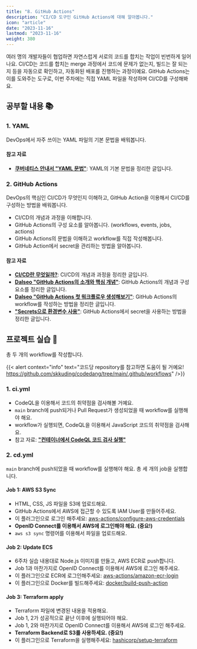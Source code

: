 ```yaml
---
title: "8. GitHub Actions"
description: "CI/CD 도구인 GitHub Actions에 대해 알아봅니다."
icon: "article"
date: "2023-11-16"
lastmod: "2023-11-16"
weight: 380
---
```


여러 명의 개발자들이 협업하면 자연스럽게 서로의 코드를 합치는 작업이 빈번하게 일어나요. CI/CD는 코드를 합치는 merge 과정에서 코드에 문제가 없는지, 빌드는 잘 되는지 등을 자동으로 확인하고, 자동화된 배포를 진행하는 과정이예요. GitHub Actions는 이를 도와주는 도구로, 이번 주차에는 직접 YAML 파일을 작성하며 CI/CD를 구성해봐요.

## 공부할 내용 📚

### 1. YAML

<!-- TODO: YAML 내용 3주차로 옮기기 (docker-compose 배우기 전) -->

DevOps에서 자주 쓰이는 YAML 파일의 기본 문법을 배워봅니다.

#### 참고 자료

- **[쿠버네티스 안내서 "YAML 문법"](https://subicura.com/k8s/prepare/yaml.html)**: YAML의 기본 문법을 정리한 글입니다.

### 2. GitHub Actions

DevOps의 핵심인 CI/CD가 무엇인지 이해하고, GitHub Action을 이용해서 CI/CD를 구성하는 방법을 배워봅니다.

- CI/CD의 개념과 과정을 이해합니다.
- GitHub Actions의 구성 요소를 알아봅니다. (workflows, events, jobs, actions)
- GitHub Actions의 문법을 이해하고 workflow를 직접 작성해봅니다.
- GitHub Action에서 secret을 관리하는 방법을 알아봅니다.

#### 참고 자료

- **[CI/CD란 무엇일까?](https://jud00.tistory.com/entry/CICD%EB%9E%80-%EB%AC%B4%EC%97%87%EC%9D%BC%EA%B9%8C)**: CI/CD의 개념과 과정을 정리한 글입니다.
- **[Dalseo "GitHub Actions의 소개와 핵심 개념"](https://www.daleseo.com/github-actions-basics/)**: GitHub Actions의 개념과 구성 요소를 정리한 글입니다.
- **[Dalseo "GitHub Actions 첫 워크플로우 생성해보기"](https://www.daleseo.com/github-actions-first-workflow/)**: GitHub Actions의 workflow를 작성하는 방법을 정리한 글입니다.
- **["Secrets으로 환경변수 사용"](https://wooono.tistory.com/693)**: GitHub Actions에서 secret을 사용하는 방법을 정리한 글입니다.

## 프로젝트 실습 🎈

총 두 개의 workflow를 작성합니다.

{{< alert context="info" text="코드당 repository를 참고하면 도움이 될 거예요!<br>https://github.com/skkuding/codedang/tree/main/.github/workflows" />}}

### 1. ci.yml

- CodeQL을 이용해서 코드의 취약점을 검사해볼 거예요.
- `main` branch에 push되거나 Pull Request가 생성되었을 때 workflow를 실행해야 해요.
- workflow가 실행되면, CodeQL을 이용해서 JavaScript 코드의 취약점을 검사해요.
- 참고 자료: **["컨테이너에서 CodeQL 코드 검사 실행"](https://docs.github.com/ko/enterprise-server@3.10/code-security/code-scanning/creating-an-advanced-setup-for-code-scanning/running-codeql-code-scanning-in-a-container)**

### 2. cd.yml

`main` branch에 push되었을 때 workflow를 실행해야 해요. 총 세 개의 job을 실행합니다.

#### Job 1: AWS S3 Sync

- HTML, CSS, JS 파일을 S3에 업로드해요.
- GitHub Actions에서 AWS에 접근할 수 있도록 IAM User를 만들어주세요.
- 이 플러그인으로 로그인 해주세요: [aws-actions/configure-aws-credentials](https://github.com/aws-actions/configure-aws-credentials)
- **OpenID Connect를 이용해서 AWS에 로그인해야 해요. (중요!)**
- `aws s3 sync` 명령어를 이용해서 파일을 업로드해요.

#### Job 2: Update ECS

- 6주차 실습 내용대로 Node.js 이미지를 만들고, AWS ECR로 push합니다.
- Job 1과 마찬가지로 OpenID Connect를 이용해서 AWS에 로그인 해주세요.
- 이 플러그인으로 ECR에 로그인해주세요: [aws-actions/amazon-ecr-login](https://github.com/aws-actions/amazon-ecr-login)
- 이 플러그인으로 Docker를 빌드해주세요: [docker/build-push-action](https://github.com/docker/build-push-action)

#### Job 3: Terraform apply

- Terraform 파일에 변경된 내용을 적용해요.
- Job 1, 2가 성공적으로 끝난 이후에 실행되어야 해요.
- Job 1, 2와 마찬가지로 OpenID Connect를 이용해서 AWS에 로그인 해주세요.
- **Terraform Backend로 S3를 사용하세요. (중요!)**
- 이 플러그인으로 Terraform을 실행해주세요: [hashicorp/setup-terraform](https://github.com/hashicorp/setup-terraform)
